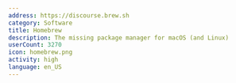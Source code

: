 ```yaml
---
address: https://discourse.brew.sh
category: Software
title: Homebrew
description: The missing package manager for macOS (and Linux)
userCount: 3270
icon: homebrew.png
activity: high
language: en_US
---
```

